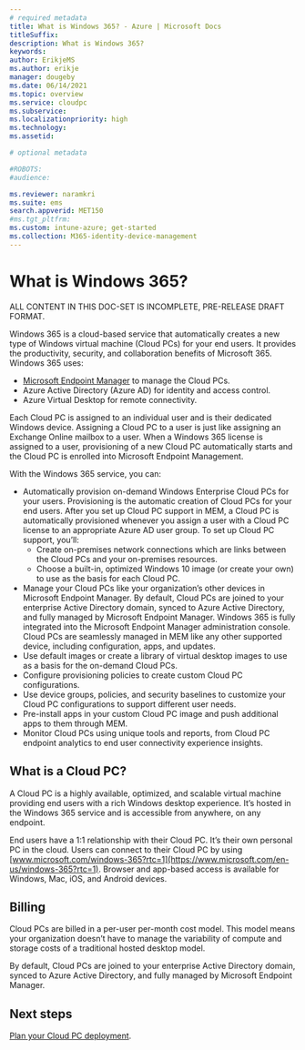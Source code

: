 ```yaml
---
# required metadata
title: What is Windows 365? - Azure | Microsoft Docs
titleSuffix:
description: What is Windows 365?
keywords:
author: ErikjeMS  
ms.author: erikje
manager: dougeby
ms.date: 06/14/2021
ms.topic: overview
ms.service: cloudpc
ms.subservice:
ms.localizationpriority: high
ms.technology:
ms.assetid: 

# optional metadata

#ROBOTS:
#audience:

ms.reviewer: naramkri
ms.suite: ems
search.appverid: MET150
#ms.tgt_pltfrm:
ms.custom: intune-azure; get-started
ms.collection: M365-identity-device-management
---
```


# What is Windows 365?

ALL CONTENT IN THIS DOC-SET IS INCOMPLETE, PRE-RELEASE DRAFT FORMAT.

Windows 365 is a cloud-based service that automatically creates a new type of Windows virtual machine (Cloud PCs) for your end users. It provides the productivity, security, and collaboration benefits of Microsoft 365. Windows 365 uses:

- [Microsoft Endpoint Manager](/mem/) to manage the Cloud PCs.
- Azure Active Directory (Azure AD) for identity and access control.
- Azure Virtual Desktop for remote connectivity.

Each Cloud PC is assigned to an individual user and is their dedicated Windows device. Assigning a Cloud PC to a user is just like assigning an Exchange Online mailbox to a user. When a Windows 365 license is assigned to a user, provisioning of a new Cloud PC automatically starts and the Cloud PC is enrolled into Microsoft Endpoint Management.

With the Windows 365 service, you can:

- Automatically provision on-demand Windows Enterprise Cloud PCs for your users. Provisioning is the automatic creation of Cloud PCs for your end users. After you set up Cloud PC support in MEM, a Cloud PC is automatically provisioned whenever you assign a user with a Cloud PC license to an appropriate Azure AD user group. To set up Cloud PC support, you’ll:
  - Create on-premises network connections which are links between the Cloud PCs and your on-premises resources.
  - Choose a built-in, optimized Windows 10 image (or create your own) to use as the basis for each Cloud PC.
- Manage your Cloud PCs like your organization’s other devices in Microsoft Endpoint Manager. By default, Cloud PCs are joined to your enterprise Active Directory domain, synced to Azure Active Directory, and fully managed by Microsoft Endpoint Manager. Windows 365 is fully integrated into the Microsoft Endpoint Manager administration console. Cloud PCs are seamlessly managed in MEM like any other supported device, including configuration, apps, and updates.
- Use default images or create a library of virtual desktop images to use as a basis for the on-demand Cloud PCs.
- Configure provisioning policies to create custom Cloud PC configurations.
- Use device groups, policies, and security baselines to customize your Cloud PC configurations to support different user needs.
- Pre-install apps in your custom Cloud PC image and push additional apps to them through MEM.
- Monitor Cloud PCs using unique tools and reports, from Cloud PC endpoint analytics to end user connectivity experience insights.

## What is a Cloud PC?

A Cloud PC is a highly available, optimized, and scalable virtual machine providing end users with a rich Windows desktop experience. It’s hosted in the Windows 365 service and is accessible from anywhere, on any endpoint.

End users have a 1:1 relationship with their Cloud PC. It’s their own personal PC in the cloud. Users can connect to their Cloud PC by using [www.microsoft.com/windows-365?rtc=1](https://www.microsoft.com/en-us/windows-365?rtc=1). Browser and app-based access is available for Windows, Mac, iOS, and Android devices.

## Billing

Cloud PCs are billed in a per-user per-month cost model. This model means your organization doesn’t have to manage the variability of compute and storage costs of a traditional hosted desktop model.

By default, Cloud PCs are joined to your enterprise Active Directory domain, synced to Azure Active Directory, and fully managed by Microsoft Endpoint Manager.

<!-- ########################## -->
## Next steps

[Plan your Cloud PC deployment](planning-guide.md).

